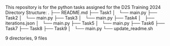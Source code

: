 This repository is for the python tasks assigned for the D2S Training 2024
 Directory Structure: 
.
├── README.md
├── Task1
│   └── main.py
├── Task2
│   └── main.py
├── Task3
│   └── main.py
├── Task4
│   ├── iterations.json
│   └── main.py
├── Task5
│   └── main.py
├── Task6
├── Task7
├── Task8
├── Task9
│   └── main.py
└── update_readme.sh

9 directories, 9 files
